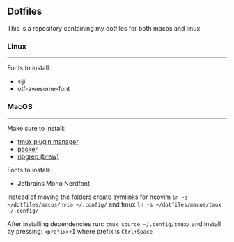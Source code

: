 ## Dotfiles

This is a repository containing my dotfiles for both macos and linux.

### Linux
---
Fonts to install:
- siji
- otf-awesome-font

### MacOS
---
Make sure to install:
- [tmux plugin manager](https://github.com/tmux-plugins/tpm)
- [packer](https://github.com/wbthomason/packer.nvim)
- [ripgrep (brew)](https://github.com/BurntSushi/ripgrep)

Fonts to install:
- Jetbrains Mono Nerdfont

Instead of moving the folders create symlinks for neovim
`ln -s ~/dotfiles/macos/nvim ~/.config/`
and tmux
`ln -s ~/dotfiles/macos/tmux ~/.config/`

After installing dependencies run:
`tmux source ~/.config/tmux/`
and install by pressing:
`<prefix>+I` where prefix is `Ctrl+Space`
